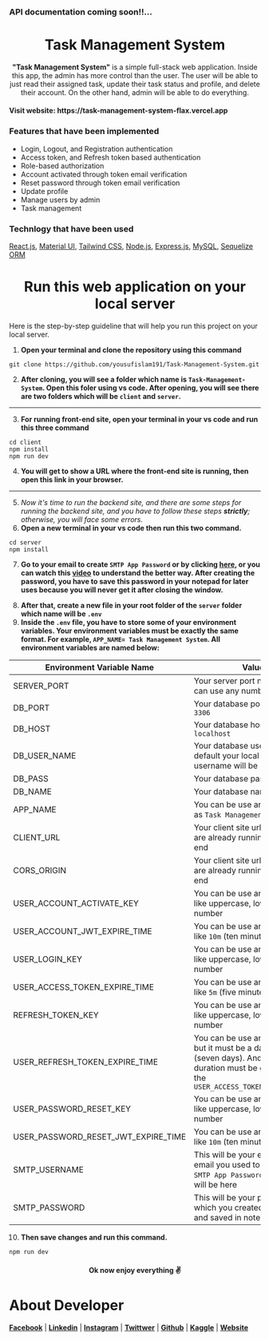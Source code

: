 <h3>API documentation coming soon!!...</h3>
<h1 align="center">Task Management System</h1>
<p align="center">
<strong>"Task Management System"</strong> is a simple full-stack web application. Inside this app, the admin has more control than the user. The user will be able to just read their assigned task, update their task status and profile, and delete their account. On the other hand, admin will be able to do everything.
</p>
<h4>Visit website: https://task-management-system-flax.vercel.app</h4>
<h3>Features that have been implemented</h3>

- Login, Logout, and Registration authentication
- Access token, and Refresh token based authentication
- Role-based authorization
- Account activated through token email verification
- Reset password through token email verification
- Update profile
- Manage users by admin
- Task management
<h3>Technlogy that have been used</h3>

[React.js](https://react.dev/learn),
[Material UI](https://mui.com/material-ui/getting-started/installation/),
[Tailwind CSS](https://tailwindcss.com/docs/installation),
[Node.js](https://nodejs.org/en),
[Express.js](https://expressjs.com/en/starter/installing.html),
[MySQL](https://dev.mysql.com/doc/mysql-getting-started/en/),
[Sequelize ORM](https://sequelize.org/docs/v6/getting-started/)

<h1 align="center">Run this web application on your local server</h1>
<p>Here is the step-by-step guideline that will help you run this project on your local server.</p>

1. **Open your terminal and clone the repository using this command**

```terminal
git clone https://github.com/yousufislam191/Task-Management-System.git
```

2. **After cloning, you will see a folder which name is `Task-Management-System`. Open this foler using vs code. After opening, you will see there are two folders which will be `client` and `server`.**

---

3. **For running front-end site, open your terminal in your vs code and run this three command**

```terminal
cd client
npm install
npm run dev
```

4. **You will get to show a URL where the front-end site is running, then open this link in your browser.**

---

5. _Now it's time to run the backend site, and there are some steps for running the backend site, and you have to follow these steps **strictly**; otherwise, you will face some errors._
6. **Open a new terminal in your vs code then run this two command.**

```terminal
cd server
npm install
```

7. **Go to your email to create `SMTP App Password` or by clicking [here][1], or you can watch this [video][2] to understand the better way. After creating the password, you have to save this password in your notepad for later uses because you will never get it after closing the window.**

[1]: https://security.google.com/settings/security/apppasswords "SMTP App Password"
[2]: https://youtu.be/qpAI5qZR9ms?si=mlC-cNmT4gs5riMf "Youtube Video"

8. **After that, create a new file in your root folder of the `server` folder which name will be `.env`**
9. **Inside the `.env` file, you have to store some of your environment variables. Your environment variables must be exactly the same format. For example, `APP_NAME= Task Management System`. All environment variables are named below:**

| Environment Variable Name           | Value                                                                                                                                                      |
| ----------------------------------- | ---------------------------------------------------------------------------------------------------------------------------------------------------------- |
| SERVER_PORT                         | Your server port number, you can use any number, like `5100`                                                                                               |
| DB_PORT                             | Your database port number like `3306`                                                                                                                      |
| DB_HOST                             | Your database host name like `localhost`                                                                                                                   |
| DB_USER_NAME                        | Your database username. By default your local mysql server username will be `root`                                                                         |
| DB_PASS                             | Your database password                                                                                                                                     |
| DB_NAME                             | Your database name                                                                                                                                         |
| APP_NAME                            | You can be use any name such as `Task Management System`                                                                                                   |
| CLIENT_URL                          | Your client site url which you are already running for front-end                                                                                           |
| CORS_ORIGIN                         | Your client site url which you are already running for front-end                                                                                           |
| USER_ACCOUNT_ACTIVATE_KEY           | You can be use any some word like uppercase, lowercase, number                                                                                             |
| USER_ACCOUNT_JWT_EXPIRE_TIME        | You can be use any number like `10m` (ten minutes)                                                                                                         |
| USER_LOGIN_KEY                      | You can be use any some word like uppercase, lowercase, number                                                                                             |
| USER_ACCESS_TOKEN_EXPIRE_TIME       | You can be use any number like `5m` (five minutes)                                                                                                         |
| REFRESH_TOKEN_KEY                   | You can be use any some word like uppercase, lowercase, number                                                                                             |
| USER_REFRESH_TOKEN_EXPIRE_TIME      | You can be use any number but it must be a day like `7d` (seven days). And of course its duration must be greater than the `USER_ACCESS_TOKEN_EXPIRE_TIME` |
| USER_PASSWORD_RESET_KEY             | You can be use any some word like uppercase, lowercase, number                                                                                             |
| USER_PASSWORD_RESET_JWT_EXPIRE_TIME | You can be use any number like `10m` (ten minutes)                                                                                                         |
| SMTP_USERNAME                       | This will be your email and the email you used to create the `SMTP App Password` in step 7 will be here                                                    |
| SMTP_PASSWORD                       | This will be your password which you created in step 7 and saved in notepad                                                                                |

10. **Then save changes and run this command.**

```terminal
npm run dev
```

<h4 align="center">Ok now enjoy everything ✌️</h4>
<h1>About Developer</h1>

**[Facebook][3]** |
**[Linkedin][4]** |
**[Instagram][5]** |
**[Twittwer][6]** |
**[Github][7]** |
**[Kaggle][8]** |
**[Website][9]**

[3]: https://facebook.com/yousufislam191
[4]: https://linkedin.com/in/yousufislam191
[5]: https://instagram.com/yousufislam191
[6]: https://twitter.com/yousufislam_191
[7]: https://github.com/yousufislam191
[8]: https://kaggle.com/yousufislam191
[9]: https://yousufislam191.github.io/resume/
